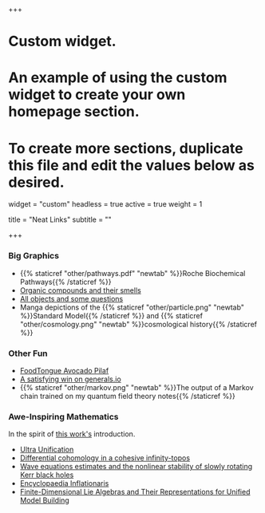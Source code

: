 +++
# Custom widget.
# An example of using the custom widget to create your own homepage section.
# To create more sections, duplicate this file and edit the values below as desired.
widget = "custom"
headless = true
active = true
weight = 1

title = "Neat Links"
subtitle = ""

+++

### Big Graphics

- {{% staticref "other/pathways.pdf" "newtab" %}}Roche Biochemical Pathways{{% /staticref %}}
- [Organic compounds and their smells](https://jameskennedymonash.wordpress.com/2014/01/04/table-of-organic-compounds-and-their-smells-revised-edition/)
- [All objects and some questions](https://pubs.aip.org/aapt/ajp/article/91/10/819/2911822/All-objects-and-some-questions)
- Manga depictions of the {{% staticref "other/particle.png" "newtab" %}}Standard Model{{% /staticref %}} and {{% staticref "other/cosmology.png" "newtab" %}}cosmological history{{% /staticref %}}

### Other Fun

- [FoodTongue Avocado Pilaf](http://foodtongue.soy/)
- [A satisfying win on generals.io](https://generals.io/replays/-BirwtRKT)
- {{% staticref "other/markov.png" "newtab" %}}The output of a Markov chain trained on my quantum field theory notes{{% /staticref %}}

### Awe-Inspiring Mathematics

In the spirit of [this work's](https://arxiv.org/pdf/2106.11285) introduction. 

- [Ultra Unification](https://arxiv.org/abs/2012.15860)
- [Differential cohomology in a cohesive infinity-topos](https://ncatlab.org/schreiber/files/dcct170811.pdf)
- [Wave equations estimates and the nonlinear stability of slowly rotating Kerr black holes](https://arxiv.org/abs/2205.14808)
- [Encyclopaedia Inflationaris](https://arxiv.org/abs/1303.3787)
- [Finite-Dimensional Lie Algebras and Their Representations for Unified Model Building](https://arxiv.org/abs/1511.08771)